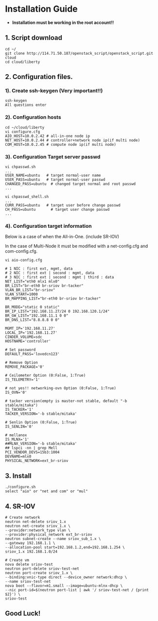 # Installation Guide

* **Installation must be working in the root account!!**


## 1. Script download

```
cd ~/
git clone http://114.71.50.187/openstack_script/openstack_script.git cloud
cd cloud/liberty
```

## 2. Configuration files.

### 1). Create ssh-keygen (Very important!!)

```
ssh-keygen
All questions enter
```

### 2). Configuration hosts

```
cd ~/cloud/liberty
vi configure.cfg
AIO_HOST=10.0.2.42 # all-in-one node ip
NET_HOST=10.0.2.44 # controller+network node ip(if multi node)
COM_HOST=10.0.2.45 # compute node ip(if multi node)
```

### 3). Configuration Target server passwd

```
vi chpasswd.sh
...
USER_NAME=ubuntu   # target normal-user name
USER_PASS=ubuntu   # target normal-user passwd
CHANGED_PASS=ubuntu  # changed target normal and root passwd
...

vi chpasswd_shell.sh
...
CURR_PASS=ubuntu   # target user before change passwd
CH_PASS=ubuntu       # target user change passwd
...
```

### 4). Configuration target information

Below is a case of when the All-in-One. (include SR-IOV)

In the case of Multi-Node it must be modified with a net-config.cfg and com-config.cfg.

```
vi aio-config.cfg

# 1 NIC : first ext, mgmt, data
# 2 NIC : first ext | second : mgmt, data
# 3 NIC : first ext | second : mgmt | third : data
NET_LIST="eth0 mlx1 mlx0"
BR_LIST="br-eth0 br-sriov br-tacker"
VLAN_BR_LIST="br-sriov"
VLAN_START=1000
BR_MAPPING_LIST="br-eth0 br-sriov br-tacker"

BR_MODE="static 0 static"
BR_IP_LIST="192.168.11.27/24 0 192.168.120.1/24"
BR_GW_LIST="192.168.11.1 0 0"
BR_DNS_LIST="8.8.8.8 0 0"

MGMT_IP='192.168.11.27'
LOCAL_IP='192.168.11.27'
CINDER_VOLUME=sdc
HOSTNAME='controller'

# Set password
DEFAULT_PASS='lovedcn123'

# Remove Option
REMOVE_PACKAGE='0'

# Ceilometer Option (0:False, 1:True)
IS_TELEMETRY='1'

# not yes!! networking-ovn Option (0:False, 1:True)
IS_OVN='0'

# tacker version(empty is master-not stable, default "-b stable/mitaka")
IS_TACKER='1'
TACKER_VERSION='-b stable/mitaka'

# Senlin Option (0:False, 1:True)
IS_SENLIN='0'

# mellanox
IS_MLNX='1'
##MLNX_VERSION='-b stable/mitaka'
## lspci -nn | grep Mell
PCI_VENDOR_DEVS=15b3:1004
DEVNAME=mlx0
PHYSICAL_NETWORK=ext_br-sriov
```


## 3. Install

```
./configure.sh
select "aio" or "net and com" or "mul"
```


## 4. SR-IOV

```
# Create network
neutron net-delete sriov_1.x
neutron net-create sriov_1.x \
--provider:network_type vlan \
--provider:physical_network ext_br-sriov
neutron subnet-create --name sriov_sub_1.x \
--gateway 192.168.1.1 \
--allocation-pool start=192.168.1.2,end=192.168.1.254 \
sriov_1.x 192.168.1.0/24

# Create vm
nova delete sriov-test
neutron port-delete sriov-test-net
neutron port-create sriov_1.x \
--binding:vnic-type direct --device_owner network:dhcp \
--name sriov-test-net
nova boot --flavor=m1.small --image=ubuntu-mlnx-dhcp \
--nic port-id=$(neutron port-list | awk '/ sriov-test-net / {print $2}') \
sriov-test
```


## Good Luck!